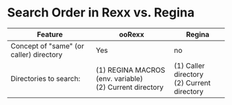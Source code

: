 # Search Order in Rexx vs. Regina

| Feature | ooRexx | Regina |
| --- | --- | --- |
| Concept of "same" (or caller) directory | Yes | no |
| Directories to search: | (1) REGINA MACROS (env. variable)<br>(2) Current directory | (1) Caller directory<br> (2) Current directory |
